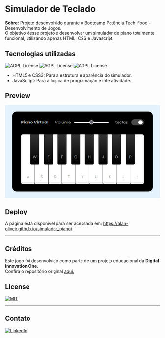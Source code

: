 # Simulador de Teclado
**Sobre:** Projeto desenvolvido durante o Bootcamp Potência Tech iFood - Desenvolvimento de Jogos.  
O objetivo desse projeto é desenvolver um simulador de piano totalmente funcional, utilizando apenas HTML, CSS e Javascript.

## Tecnologias utilizadas
![AGPL License](https://img.shields.io/badge/HTML5-E34F26?style=for-the-badge&logo=html5&logoColor=white)
![AGPL License](https://img.shields.io/badge/CSS3-1572B6?style=for-the-badge&logo=css3&logoColor=white)
![AGPL License](https://img.shields.io/badge/JavaScript-F7DF1E?style=for-the-badge&logo=javascript&logoColor=black)

- HTML5 e CSS3: Para a estrutura e aparência do simulador.  
- JavaScript: Para a lógica de programação e interatividade.  

## Preview
![img](https://github.com/Alan-oliveir/simulador_piano/blob/main/images/piano_screen.png)

## Deploy
A página está disponível para ser acessada em:
https://alan-oliveir.github.io/simulador_piano/
___

## Créditos
Este jogo foi desenvolvido como parte de um projeto educacional da **Digital Innovation One**.  
Confira o repositório original [aqui.](https://github.com/felipeAguiarCode/js-music-keyboard-virtual)

## License
[![MIT](https://img.shields.io/npm/l/react)](https://github.com/Alan-oliveir/simulador_piano/blob/main/LICENSE.md)  

___

## Contato 
[![LinkedIn](https://img.shields.io/badge/LinkedIn-0077B5?style=for-the-badge&logo=linkedin&logoColor=white)](https://www.linkedin.com/in/alan-ogoncalves)
